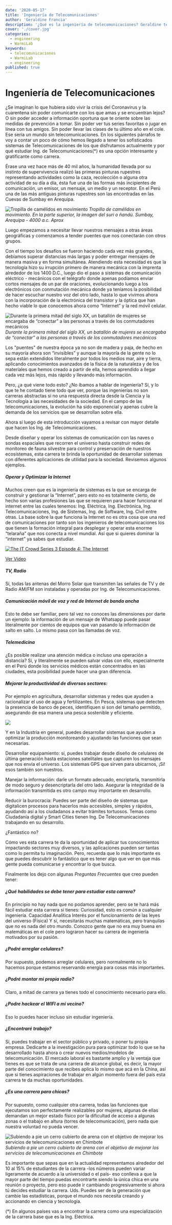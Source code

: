 ```yaml
---
date: '2020-05-17'
title: 'Ingeniería de Telecomunicaciones'
author: 'Geraldine Francia'
description: '¿Qué es la ingeniería de telecomunicaciones? Geraldine te cuenta su experiencia en esta carrera.'
cover: './cover.jpg'
categories:
  - engineering
  - WarmiLab
keywords:
  - telecomunicaciones
  - WarmiLab
  - engineering
published: true
---
```


# Ingeniería de Telecomunicaciones

¿Se imaginan lo que hubiera sido vivir la crisis del Coronavirus y la cuarentena sin poder comunicarte con los que amas y se encuentran lejos? O sin poder acceder a información oportuna que te oriente sobre las medidas de prevención a tomar. Sin poder ver tus series favoritas o jugar en línea con tus amigos. Sin poder llevar las clases de tu último año en el cole. Ese sería un mundo sin telecomunicaciones. En los siguientes párrafos te voy a contar un poco de cómo hemos llegado a tener los sofisticados sistemas de Telecomunicaciones de los que disfrutamos actualmente y por qué estudiar Ing. de Telecomunicaciones(\*) es una opción interesante y gratificante como carrera.

Érase una vez hace más de 40 mil años, la humanidad llevada por su instinto de supervivencia realizó las primeras pinturas rupestres representando actividades como la caza, recolección o alguna otra actividad de su día a día, ésta fue una de las formas más incipientes de comunicación, un emisor, un mensaje, un medio y un receptor. En el Perú una de las más antiguas pinturas rupestres son las encontradas en las Cuevas de Sumbay en Arequipa.

![Tropilla de camélidos en movimiento](./tropilla.png) _Tropilla de camélidos en movimiento. En la parte superior, la imagen del suri o ñandú. Sumbay, Arequipa - 4000 a.c. Aprox_

Luego empezamos a necesitar llevar nuestros mensajes a otras áreas geográficas y comenzamos a tender puentes que nos conectarán con otros grupos.

Con el tiempo los desafíos se fueron haciendo cada vez más grandes, debíamos superar distancias más largas y poder entregar mensajes de manera masiva y en forma simultánea. Atendiendo esta necesidad es que la tecnología hizo su irrupción primero de manera mecánica con la imprenta alrededor de los 1400 D.C., luego dio el paso a sistemas de comunicación eléctrico - mecánicos con el telégrafo donde apenas podíamos enviar cortos mensajes de un par de oraciones, evolucionando luego a los electrónicos con conmutación mecánica donde ya teníamos la posibilidad de hacer escuchar nuestro voz del otro lado, hasta lo que vivimos ahora con la incorporación de la electrónica del transistor y la óptica que han hecho viable lo que conocemos ahora como “Internet” y la red móvil celular.

![Durante la primera mitad del siglo XX, un batallón de mujeres se encargaba de “conectar” a las personas a través de los conmutadores mecánicos](./mujeres-conectando-personas.png)
_Durante la primera mitad del siglo XX, un batallón de mujeres se encargaba de “conectar” a las personas a través de los conmutadores mecánicos_

Los "puentes" de nuestra época ya no son de madera y paja, de hecho en su mayoría ahora son “invisibles” y aunque la mayoría de la gente no lo sepa están extendidos literalmente por todos los medios mar, aire y tierra, aplicando conocimientos avanzados de la física de la naturaleza y de los materiales que hemos creado a partir de ella, hemos aprendido a llegar cada vez más lejos, más rápido y llevando más información.

Pero, ¿a qué viene todo esto? ¿No íbamos a hablar de ingeniería? Sí, y lo que te he contado tiene todo que ver, porque las ingenierías no son carreras abstractas si no una respuesta directa desde la Ciencia y la Tecnología a las necesidades de la sociedad. En el campo de las telecomunicaciones, la evolución ha sido exponencial y apenas cubre la demanda de los servicios que se desarrollan sobre ella.

Ahora sí luego de esta introducción vayamos a revisar con mayor detalle que hacen los Ing. de Telecomunicaciones.

Desde diseñar y operar los sistemas de comunicación con las naves o sondas espaciales que recorren el universo hasta construir redes de monitoreo de fauna silvestre para control y preservación de nuestros ecosistemas, esta carrera te brinda la oportunidad de desarrollar sistemas con diferentes aplicaciones de utilidad para la sociedad. Revisemos algunos ejemplos.

##### Operar y Optimizar la Internet

Muchos creen que es la ingeniería de sistemas es la que se encarga de construir y gestionar la “Internet”, pero esto no es totalmente cierto, de hecho son varias profesiones las que se requieren para hacer funcionar el internet entre las cuales tenemos: Ing. Eléctrica, Ing. Electrónica, Ing. Telecomunicaciones, Ing. de Sistemas, Ing. de Software, Ing. Civil entre otras.
La base sobre la que funciona la Internet no es otra cosa que una red de comunicaciones por tanto son los ingenieros de telecomunicaciones los que tienen la formación integral para desplegar y operar esta enorme “telaraña” que nos conecta a nivel mundial.
Así que si quieres dominar la “internet” ya sabes que estudiar.

[![The IT Crowd Series 3 Episode 4: The Internet](./The-Internet.gif)](http://www.youtube.com/watch?v=iDbyYGrswtg 'The IT Crowd Series 3 Episode 4: The Internet')

[Ver Video](http://www.youtube.com/watch?v=iDbyYGrswtg)

##### TV, Radio

Sí, todas las antenas del Morro Solar que transmiten las señales de TV y de Radio AM/FM son instaladas y operadas por Ing. de Telecomunicaciones.

##### Comunicación móvil de voz y red de Internet de banda ancha

Esto te debe ser familiar, pero tal vez no conoces las dimensiones por darte un ejemplo: la información de un mensaje de Whatsapp puede pasar literalmente por cientos de equipos que van pasando la información de salto en salto. Lo mismo pasa con las llamadas de voz.

##### Telemedicina

¿Es posible realizar una atención médica o incluso una operación a distancia? Sí, y literalmente se pueden salvar vidas con ello, especialmente en el Perú donde los servicios médicos están concentrados en las ciudades, esta posibilidad puede hacer una gran diferencia.

##### Mejorar la productividad de diversos sectores:

Por ejemplo en agricultura, desarrollar sistemas y redes que ayuden a racionalizar el uso de agua y fertilizantes. En Pesca, sistemas que detecten la presencia de banco de peces, identifiquen si son del tamaño permitido, asegurando de esa manera una pesca sostenible y eficiente.

![](productividad.png)

Y en la Industria en general, puedes desarrollar sistemas que ayuden a optimizar la producción monitoreando y ajustando las funciones que sean necesarias.

Desarrollar equipamiento: sí, puedes trabajar desde diseño de celulares de última generación hasta estaciones satelitales que capturen los mensajes que nos envía el universo. Los sistemas GPS que sirven para ubicarnos, ¡Sí! esos también son nuestros.

Manejar la información: darle un formato adecuado, encriptarla, transmitirla de modo seguro y desencriptarla del otro lado. Asegurar la integridad de la información transmitida es otro campo muy importante en desarrollo.

Reducir la burocracia: Puedes ser parte del diseño de sistemas que digitalicen procesos para hacerlos más accesibles, simples y rápidos, ayudando así a los ciudadanos a evitar trámites tortuosos. Temas como Ciudadanía digital y Smart Cities tienen Ing. De Telecomunicaciones trabajando en su desarrollo.

¿Fantástico no?

Cómo ves esta carrera te da la oportunidad de aplicar tus conocimientos impactando sectores muy diversos, y las aplicaciones pueden ser tantas como lo permita tu imaginación. Pero, recuerda que lo más importante es que puedes descubrir lo fantástico que es tener algo que ver en que más gente pueda comunicarse y encontrar lo que busca.

Finalmente los dejo con algunas _Preguntas Frecuentes_ que creo pueden tener:

##### ¿Qué habilidades se debe tener para estudiar esta carrera?

En principio no hay nada que no podamos aprender, pero se te hará más fácil estudiar esta carrera si tienes:
Curiosidad, esto es común a cualquier ingeniería.
Capacidad Analítica
Interés por el funcionamiento de las leyes del universo (Física)
Y sí, necesitarás muchas matemáticas, pero tranquilas que no es nada del otro mundo. Conozco gente que no era muy buena en matemáticas en el cole pero lograron hacer su carrera de ingeniería motivados por su pasión.

##### ¿Podré arreglar celulares?

Por supuesto, podemos arreglar celulares, pero normalmente no lo hacemos porque estamos reservando energía para cosas más importantes.

##### ¿Podré montar mi propia radio?

Claro, a mitad de carrera ya tienes todo el conocimiento necesario para ello.

##### ¿Podre hackear el WIFI a mi vecino?

Eso lo puedes hacer incluso sin estudiar ingeniería.

##### ¿Encontraré trabajo?

Sí, puedes trabajar en el sector público y privado, o poner tu propia empresa. Dedicarte a la investigación pura para optimizar todo lo que se ha desarrollado hasta ahora o crear nuevos medios/modelos de telecomunicación. El mercado laboral es bastante amplio y la ventaja que tienes es que se trata de una carrera de alcance global, es decir, la mayor parte del conocimiento que recibes aplica lo mismo que acá en la China, así que si tienes aspiraciones de trabajar en algún momento fuera del país esta carrera te da muchas oportunidades.

##### ¿Es una carrera para chicas?

Por supuesto, como cualquier otra carrera, todas las funciones que ejecutamos son perfectamente realizables por mujeres, algunas de ellas demandan un mejor estado físico por la dificultad de acceso a algunas zonas o el trabajo en altura (torres de telecomunicación), pero nada que nuestra voluntad no pueda vencer.

![Subiendo a pie un cerro cubierto de arena con el objetivo de mejorar los servicios de telecomunicaciones en Chimbote](./foto-geraldine.png)
_Subiendo a pie un cerro cubierto de arena con el objetivo de mejorar los servicios de telecomunicaciones en Chimbote_

Es importante que sepas que en la actualidad representamos alrededor del 10 al 15% de estudiantes de la carrera -los números pueden variar ligeramente de acuerdo a la universidad o el país- eso conlleva a que la mayor parte del tiempo puedas encontrarte siendo la única chica en una reunión o proyecto, pero eso puede ir cambiando progresivamente si ahora tú decides estudiar la carrera. Uds. Puedes ser de la generación que cambie las estadísticas, porque el mundo nos necesita creando y accionando en ciencia y tecnología.

(\*) En algunos países vas a encontrar la carrera como una especialización de la carrera base que es la Ing. Eléctrica.
